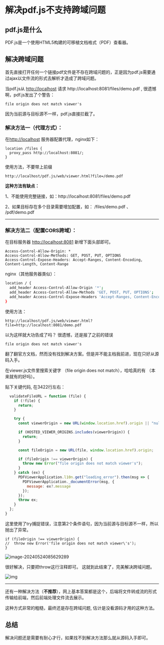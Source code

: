 # 解决pdf.js不支持跨域问题



## pdf.js是什么

PDF.js是一个使用HTML5构建的可移植文档格式（PDF）查看器。





## 解决跨域问题

首先直接打开任何一个链接pdf文件是不存在跨域问题的，正是因为pdf.js需要通过ajax以文件流的形式去解析才造成了跨域问题。

当pdf.js从 [http://localhost](http://localhost/) 请求 http://localhost:8081/files/demo.pdf , 很遗憾啊，pdf.js发出了个警告：

```
file origin does not match viewer's
```

因为当前源与目标源不一样，pdf.js直接拦截了。



### **解决方法一（代理方式）：**

在[http://localhost](http://localhost/) 服务器配置代理，nginx如下：

```
location /files {
  proxy_pass http://localhost:8081/;
}
```

使用方法，不要带上前缀

```
http://localhost/pdf.js/web/viewer.html?file=/demo.pdf
```

**这种方法有缺点：**

1、不能使用完整链接，如：http://localhost:8081/files/demo.pdf

2、如果目标存在多个目录需要增加配置，如： /files/demo.pdf 、 /pdf/demo.pdf

------



### **解决方法二（配置CORS跨域）：**

在目标服务器 [http://localhost:8081](http://localhost:8081/) 新增下面头部即可。

```
Access-Control-Allow-Origin: *
Access-Control-Allow-Methods: GET, POST, PUT, OPTIONS
Access-Control-Expose-Headers: Accept-Ranges, Content-Encoding, Content-Length, Content-Range
```

nginx（其他服务器类似）：

```bash
location / {
  add_header Access-Control-Allow-Origin '*';
  add_header Access-Control-Allow-Methods 'GET, POST, PUT, OPTIONS';
  add_header Access-Control-Expose-Headers 'Accept-Ranges, Content-Encoding, Content-Length, Content-Range';
}
```

使用方法：

```
http://localhost/pdf.js/web/viewer.html?file=http://localhost:8081/demo.pdf
```

以为这样就大功告成了吗？ 很遗憾，还是报了之前的错误

```
file origin does not match viewer's
```

翻了翻官方文档，然而没有找到解决方案。但是并不能主档我前进，现在只好从源码入手。

在viewer.js文件里搜索关键字 （file origin does not match），哈哈真的有 （本来就有的好吗）。



贴下关键代码, 在3422行左右：

```javascript
  validateFileURL = function (file) {
    if (!file) {
      return;
    }

    try {
      const viewerOrigin = new URL(window.location.href).origin || "null";

      if (HOSTED_VIEWER_ORIGINS.includes(viewerOrigin)) {
        return;
      }

      const fileOrigin = new URL(file, window.location.href).origin;

      if (fileOrigin !== viewerOrigin) {
        throw new Error("file origin does not match viewer's");
      }
    } catch (ex) {
      PDFViewerApplication.l10n.get("loading_error").then(msg => {
        PDFViewerApplication._documentError(msg, {
          message: ex?.message
        });
      });
      throw ex;
    }
  };
}
```

这里使用了try捕捉错误，注意第2个条件语句，因为当前源与目标源不一样，所以抛出了异常。

```
if (fileOrigin !== viewerOrigin) {
//  throw new Error('file origin does not match viewer\'s');
}
```

![image-20240524085629289](https://img-cloud.zhoujie218.top/2024/05/24/664fe5c602f86.png)

很好解决，只要把throw这行注释即可。 这就到此结束了，完美解决跨域问题。

![img](https://img-cloud.zhoujie218.top/2024/05/24/664fe59428c92.jpeg)

------

还有一种解决方法（**不推荐**），网上基本答案都是这个，后端将文件转成流的形式传输给前端，然后前端处理文件流去展示。

这种方式非常的粗糙，最终还是存在跨域问题, 估计是没看源码才用的这种方法。



## 总结

解决问题还是需要有耐心才行，如果找不到解决方法那么就从源码入手即可。
